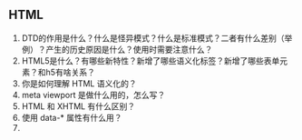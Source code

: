 
## HTML
1. DTD的作用是什么？什么是怪异模式？什么是标准模式？二者有什么差别（举例）？产生的历史原因是什么？使用时需要注意什么？
2. HTML5是什么？有哪些新特性？新增了哪些语义化标签？新增了哪些表单元素？和h5有啥关系？
3. 你是如何理解 HTML 语义化的？
4. meta viewport 是做什么用的，怎么写？
5. HTML 和 XHTML 有什么区别？
6. 使用 data-* 属性有什么用？
7. <script>、<script async> 和 <script defer> 的区别。
8. 白屏和FOUC是什么？为什么通常推荐将 CSS <link> 放置在 <head></head> 之间，而将 JS <script> 放置在 </body> 之前？有没有例外的情况？
9. 浏览器渲染机制？什么是回流(reflow)、重绘(repaint)？

## CSS
1. 两种盒模型分别说一下。
2. 如何垂直居中？
3. Flex 怎么用，常用属性有哪些？
4. Grid布局用过吗？
5. 必考：BFC 是什么？背 BFC 触发条件，MDN 写了。但是不用全部背下来，面试官只知道其中几个：
6. CSS 选择器优先级
7. CSS 中 class 和 ID 的区别
8. CSS reset 和 CSS normalize是什么？
9. 浮动 (Floats)元素有哪些特性？
10. 清除浮动说一下
11. z-index和叠加上下文是如何形成的？在同一个层叠上下文中才能比较z-index的大小。
12. CSS sprites是什么
13. 字体图标和svg图标用过吗
14. 你日常工作是如何处理浏览器兼容的？
15. 如何为有功能限制的浏览器提供网页？
16. 渐进增强，优雅降级是什么？（提到兼容面试官没问也要把这两个词说出来）。
17. 有哪些的隐藏内容的方法？
18. 栅格系统是什么
19. 你用过媒体查询吗？
20. 如何优化网页的打印样式？如果设计中使用了非标准的字体，你该如何去实现？
21. 浏览器是如何判断元素是否匹配某个 CSS 选择器？
22. 伪元素 (pseudo-elements) 有什么用？
23. 列出你所知道的 display 属性的全部值
24. inline 和 inline-block 的区别
25. relative、fixed、absolute 和 static 元素的区别？
26. 响应式设计 (responsive design) 和自适应设计 (adaptive design) 不同？
27. 为什么提倡使用 translate() 而非 不是 absolute？
28. 如果实现一个高性能的CSS动画效果？
29. 圣杯布局，双飞翼布局了解吗

## JavaScript
1. JS有哪几种数据类型
2. 变量声明提升？let与var的区别？
3. ES 6 语法你平常能用到哪些？
4. undefined和null有什么区别？
5. Promise、Promise.all、Promise.race 分别怎么用？
6. 这段代码里的 this 是什么？
7. 箭头函数和普通函数有什么区别？如果把箭头函数转换为不用箭头函数的形式，如何转换
8. 闭包是什么？
9. 什么是跨域？有哪些方法？
10. 图片懒加载的原理
11. 动画有几种实现方式，性能对比
12. 聊一聊DOM事件流、冒泡、捕获
13. 事件委托是什么
14. EventLoop是什么

## 手写代码
• 手写一个Promise
• 手写函数防抖和函数节流
• 手写AJAX
• 如何实现深拷贝？
• 封装一个jsonp？
• 如何用正则实现 trim()？
• 不用 class 如何实现继承？用 class 又如何实现？
• 如何实现数组去重？
• 手写函数柯里化
• 实现一个new
• 实现bind、call、apply
• 数组拍平
• 手写发布订阅
• 手写Promise
• 斐波那契实现与优化

## HTTP
• 讲一讲TCP协议的三次握手和四次挥手流程
• 为什么TCP建立连接协议是三次握手，而关闭连接却是四次握手呢？为什么不能用两次握手进行连接？
• OSI有哪七层模型？TCP/IP是哪四层模型
• 传输层有哪些协议
• 应用层有哪些协议，常用端口
• 常见Http方法有哪些？使用场景分别是什么？
• GET与POST有什么区别？
• 在HTML的form 标签里，method支持哪些类型？
• 状态码 200、301、302、304、403、404、500、503分别代表什么？
• Web安全中有哪些常见的攻击方式？
• 一次完整的Http请求所经历哪些步骤？
• URI和URL的区别？
• HTTP请求报文与响应报文的格式？Http首部包含哪些字段？举例说明
• Websockt是什么？和HTTP有什么区别？
• 常见的鉴权方式有哪些
• 谈谈Session/Cookie机制，如何实现会话跟踪
• 谈谈JWT鉴权原理
• 谈谈Auth2鉴权原理
• 浏览器是如何控制缓存的
• 什么是非持久连接，什么是持久连接？
• 服务端推送有哪些技术
• 谈谈Comet（长轮询）的原理
• HTTPS的原理是什么？
• Keep-Alive: timeout=5, max=100是什么意思？
• HTTP1.0，HTTP1.1，HTTP2.0，HTTP3区别（HTTP1.1版本新特性？HTTP2快在哪里？HTTP3变了什么？）


## 打包工具
• 除了Webpack外你还用过哪些构建工具？
• Webpack与Grunt、Gulp有什么区别？
• Webpack的构建流程是什么
• 有哪些常见的Loader？他们是解决什么问题的？
• 有哪些常见的Plugin？他们是解决什么问题的？
• Loader 和 Plugin 有什么差别
• 有没有写过Loader
• 有没有写过Plugin
• compiler与complilation有什么区别？
• 有哪些代码分离的方法
• 什么是 Tree Shaking
• 如何利用Webpack来优化前端性能
• 如何提高Webpack的构建速度
• 打包文件大怎么解决

## Vue  
• watch、computed、methods区别是什么
• v-show与v-if区别是什么
• 列表遍历时key作用？
• Vue有哪些生命周期钩子函数？有什么用？
• Vue父子组件生命周期调用顺序
• Vue如何实现组件通信
• data为什么是函数
• Vue数据响应式原理
• nextTick怎么用？原理是什么
• 组件data为什么是函数
• diff算法和时间复杂度
• Vue中的keep-alive有什么用
• Vuex怎么用
• VueRouter怎么用
• VueRouter中hash和history模式的原理
• VueRouter如何做登录跳转
• Vuex的原理，有哪些概念
• Vue3有哪些变化

## React
• 什么是虚拟DOM
• setState更新的原理
• 什么是 React Context
• React Class 组件的生命周期
• 函数组件如何体现生命周期
• React Diff 原理
• React 项目引入CSS有什么方法
• Diff算法时间复杂度
• React Fiber是什么
• React Hooks 原理与使用
• Mobx/Redux/RxJS里涉及的概念
• React和Vue比较
• 有没有自己实现过React
• 有没有自己实现过Hooks
• 项目中有没有使用过TypeScript


## 移动端
• px、em、rem、vw、百分比的区别
• 物理像素、逻辑像素、CSS像素、PPI、设备像素比是什么
• 移动端页面为什么要加<meta name="viewport" content="width=device-width">
• 图片高清怎么做
• 如何实现0.5px边框/细边框
• 移动端如何做适配有哪些方案
• 聊聊viewport缩放方案
• 聊聊动态REM方案
• 聊聊vw适配方案
• 300ms延时的原因和解决
• fastclick是什么原理

## 性能优化
• 前端性能优化经验
• 如何做首屏渲染优化
• 白屏优化
• 长列表优化方案

## 非技术问题
• 做个自我介绍
• 介绍最难的项目
• 项目如何做优化
• 如何做技术选型
• 读过源码吗
• 有没有造过轮子
• 你是怎么学前端的
• 你的职业规划
• 你有什么要问的
